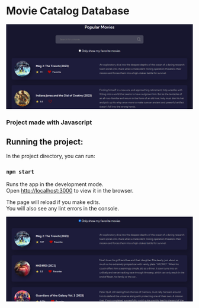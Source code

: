 # Movie Catalog Database
![Alt text](./src/assets/img/HomeScreen.png)

### Project made with Javascript

##  Running the project:

In the project directory, you can run:

###  `npm start`

Runs the app in the development mode.\
Open [http://localhost:3000](http://localhost:3000) to view it in the browser.

The page will reload if you make edits.\
You will also see any lint errors in the console.

![Alt text](./src/assets/img/FavoriteScreen.png)